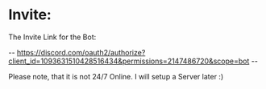 # Invite:

The Invite Link for the Bot: 

-- https://discord.com/oauth2/authorize?client_id=1093631510428516434&permissions=2147486720&scope=bot -- 

Please note, that it is not 24/7 Online.  I will setup a Server later :) 
